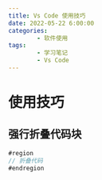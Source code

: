 ```yaml
---
title: Vs Code 使用技巧
date: 2022-05-22 6:00:00
categories:
        - 软件使用
tags:
        - 学习笔记
        - Vs Code
---
```


# 使用技巧

## 强行折叠代码块

```js
#region
// 折叠代码
#endregion
```
